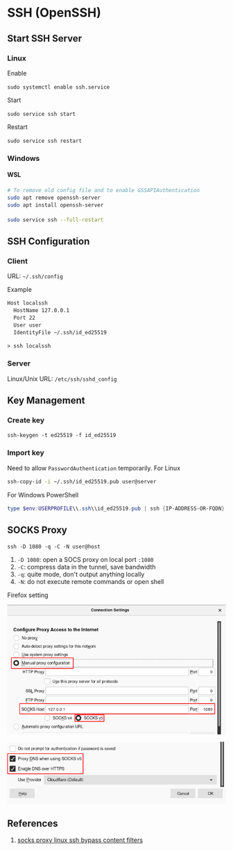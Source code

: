# SSH (OpenSSH)

## Start SSH Server

### Linux

Enable

`sudo systemctl enable ssh.service`

Start

`sudo service ssh start`

Restart

`sudo service ssh restart`

### Windows

#### WSL

```bash
# To remove old config file and to enable GSSAPIAuthentication
sudo apt remove openssh-server
sudo apt install openssh-server

sudo service ssh --full-restart
```

## SSH Configuration

### Client

URL: `~/.ssh/config`

Example

```bash
Host localssh
  HostName 127.0.0.1
  Port 22
  User user
  IdentityFile ~/.ssh/id_ed25519
```

`> ssh localssh`

### Server

Linux/Unix URL: `/etc/ssh/sshd_config`

## Key Management

### Create key

```
ssh-keygen -t ed25519 -f id_ed25519
```

### Import key

Need to allow `PasswordAuthentication` temporarily. For Linux

```bash
ssh-copy-id -i ~/.ssh/id_ed25519.pub user@server
```

For Windows PowerShell

```powershell
type $env:USERPROFILE\\.ssh\\id_ed25519.pub | ssh {IP-ADDRESS-OR-FQDN} \"cat >> .ssh/authorized_keys"
```

## SOCKS Proxy

```
ssh -D 1080 -q -C -N user@host
```

1. `-D 1080`: open a SOCS proxy on local port `:1080`
2. `-C`: compress data in the tunnel, save bandwidth
3. `-q`: quite mode, don't output anything locally
4. `-N`: do not execute remote commands or open shell

Firefox setting

![](../.gitbook/assets/image.png)

![](<../.gitbook/assets/image (1).png>)

## References

1. [socks proxy linux ssh bypass content filters](https://ma.ttias.be/socks-proxy-linux-ssh-bypass-content-filters/)
